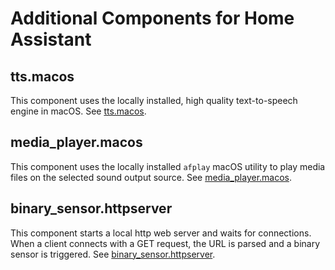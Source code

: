 # Additional Components for Home Assistant

## tts.macos

This component uses the locally installed, high quality text-to-speech engine in macOS. See [tts.macos](tts-macos.md).

## media_player.macos

This component uses the locally installed `afplay` macOS utility to play media files on the selected sound output source.
See [media_player.macos](media_player-macos.md).

## binary_sensor.httpserver

This component starts a local http web server and waits for connections. When a client connects with a GET request, the URL
is parsed and a binary sensor is triggered. See [binary_sensor.httpserver](binary_sensor-httpserver.md).
